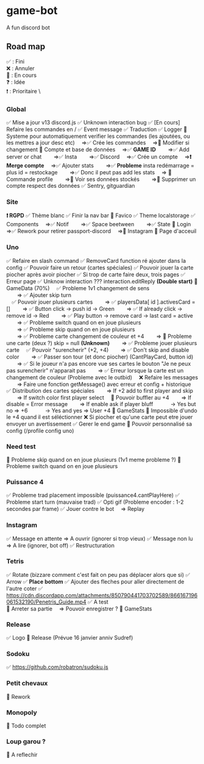 # game-bot

A fun discord bot

## Road map

✅ : Fini \
❌ : Annuler \
🚧 : En cours \
❓ : Idée \
❗ : Prioritaire \

### Global

✅ Mise a jour v13 discord.js
✅ Unknown interaction bug
✅ [En cours] Refaire les commandes en /
✅ Event message
✅ Traduction
✅ Logger
🚧 Systeme pour automatiquement verifier les commandes (les ajoutées, ou les mettres a jour desc etc)
&emsp;=>✅ Crée les commandes
&emsp;=>🚧 Modifier si changement
🚧 Compte et base de données
&emsp;=>✅ **GAME ID**
&emsp;&emsp;=>✅ Add server or chat
&emsp;&emsp;=>✅ Insta
&emsp;&emsp;=>✅ Discord
&emsp;=>✅ Crée un compte
&emsp;=>**❗ Merge compte**
&emsp;=>✅ Ajouter stats
&emsp;&emsp;=>✅ **Probleme** insta redémarrage = plus id = restockage
&emsp;&emsp;=>✅ Donc il peut pas add les stats
&emsp;=> 🚧 Commande profile
&emsp;&emsp;=>🚧 Voir ses données stockés
&emsp;&emsp;=>🚧 Supprimer un compte respect des données
✅ Sentry, gitguardian

### Site

**❗ RGPD**
✅ Thème blanc
✅ Finir la nav bar
🚧 Favico
✅ Theme localstorage
✅ Components
&emsp;=>✅ Notif
&emsp;&emsp;=>✅ Space beetween
&emsp;&emsp;=>✅ State
🚧 Login
&emsp;=>✅ Rework pour retirer passport-discord
&emsp;=>🚧 Instagram
🚧 Page d'acceuil

### Uno

✅ Refaire en slash command
✅ RemoveCard function ré ajouter dans la config
✅ Pouvoir faire un retour (cartes spéciales)
✅ Pouvoir jouer la carte piocher après avoir piocher
✅ Si trop de carte faire deux, trois pages
✅ Erreur page
✅ Unknow interaction ??? interaction.editReply **(Double start)**
🚧 GameData (70%)
&emsp;✅ Probleme 1v1 changement de sens  
&emsp;&emsp;=> ✅ Ajouter skip turn  
&emsp;✅ Pouvoir jouer plusieurs cartes
&emsp;&emsp;=> ✅ playersData[ id ].activesCard = []
&emsp;&emsp;=> ✅ Button click -> push id -> Green
&emsp;&emsp;=> ✅ If already click -> remove id -> Red
&emsp;&emsp;=> ✅ Play button -> remove card -> last card = active
&emsp;&emsp;=> ✅ Probleme switch quand on en joue plusieurs  
&emsp;&emsp;=> ✅ Probleme skip quand on en joue plusieurs  
&emsp;&emsp;=> ✅ Probleme carte changement de couleur et +4
&emsp;&emsp;=> 🚧 Probleme une carte (deux ?) skip = null **(Unknown)**
&emsp;&emsp;=> ✅ Probleme jouer plusieurs carte
&emsp;✅ Pouvoir "surencherir" (+2, +4)
&emsp;&emsp;=> ✅ Don't skip and disable color
&emsp;&emsp;=> ✅ Passer son tour (et donc piocher) (CantPlayCard, button id)
&emsp;&emsp;=> ✅ Si le joueur n'a pas encore vue ses cartes le bouton "Je ne peux pas surencherir" n'apparait pas
&emsp;&emsp;=> ✅ Erreur lorsque la carte est un changement de couleur (Probleme avec le outbid)
&emsp;❌ Refaire les messages
&emsp;&emsp;=> Faire une fonction getMessage() avec erreur et config + historique
&emsp;✅ Distribution des cartes spéciales
&emsp;&emsp;=> If +2 add to first player and skip
&emsp;&emsp;=> If switch color first player select
&emsp;🚧 Pouvoir buffler au +4
&emsp;&emsp;=> If disable = Error message
&emsp;&emsp;=> If enable ask if player bluff
&emsp;&emsp;&emsp;-> Yes but no => +6
&emsp;&emsp;&emsp;-> Yes and yes => User +4
🚧 GameStats
🚧 Impossible d'undo le +4 quand il est séléctionner
❌ Si piocher et qu'une carte peut etre jouer envoyer un avertissement
✅ Gerer le end game
🚧 Pouvoir personnalisé sa config (/profile config uno)

### Need test

🚧 Probleme skip quand on en joue plusieurs (1v1 meme probleme ?)
🚧 Probleme switch quand on en joue plusieurs

### Puissance 4

✅ Probleme trad placement impossible (puissance4.cantPlayHere)
✅ Probleme start turn (mauvaise trad)
✅ Opti gif (Probleme encoder : 1-2 secondes par frame)
✅ Jouer contre le bot
&emsp;=> Replay

### Instagram

✅ Message en attente => A ouvrir (ignorer si trop vieux)
✅ Message non lu => A lire (ignorer, bot off)
✅ Restructuration

### Tetris

✅ Rotate (bizzare comment c'est fait on peu pas déplacer alors que si)
✅ Arrow
✅ **Place bottom**
✅ Ajouter des fleches pour aller directement de l'autre coter
✅ <https://cdn.discordapp.com/attachments/850790441703702589/866167196061532190/Penetris_Guide.mp4>
✅ A test  
🚧 Arreter sa partie
&emsp;=> Pouvoir enregistrer ?
🚧 GameStats

### Release

✅ Logo
🚧 Release (Prévue 16 janvier anniv Sudref)

### Sodoku

✅ <https://github.com/robatron/sudoku.js>

### Petit chevaux

🚧 Rework

### Monopoly

🚧 Todo complet

### Loup garou ?

🚧 A reflechir
